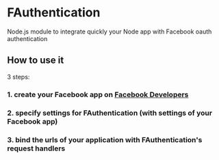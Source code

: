 # FAuthentication


Node.js module to integrate quickly your Node app with Facebook oauth authentication



## How to use it

3 steps:

### 1. create your Facebook app on [Facebook Developers](https://developers.facebook.com/apps)

### 2. specify settings for FAuthentication (with settings of your Facebook app)

### 3. bind the urls of your application with FAuthentication's request handlers  
